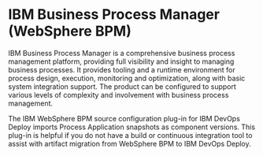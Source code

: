 
# IBM Business Process Manager (WebSphere BPM)

IBM Business Process Manager is a comprehensive business process management platform, providing full visibility and insight to managing business processes. It provides tooling and a runtime environment for process design, execution, monitoring and optimization, along with basic system integration support. The product can be configured to support various levels of complexity and involvement with business process management.


The IBM WebSphere BPM source configuration plug-in for IBM DevOps Deploy imports Process Application snapshots as component versions. This plug-in is helpful if you do not have a build or continuous integration tool to assist with artifact migration from WebSphere BPM to IBM DevOps Deploy.

